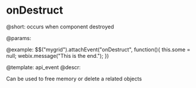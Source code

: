 onDestruct
=============


@short: occurs when component destroyed
	

@params:

@example:
$$("mygrid").attachEvent("onDestruct", function(){
    this.some = null;
    webix.message("This is the end.");
})

@template:	api_event
@descr:

Can be used to free memory or delete a related objects